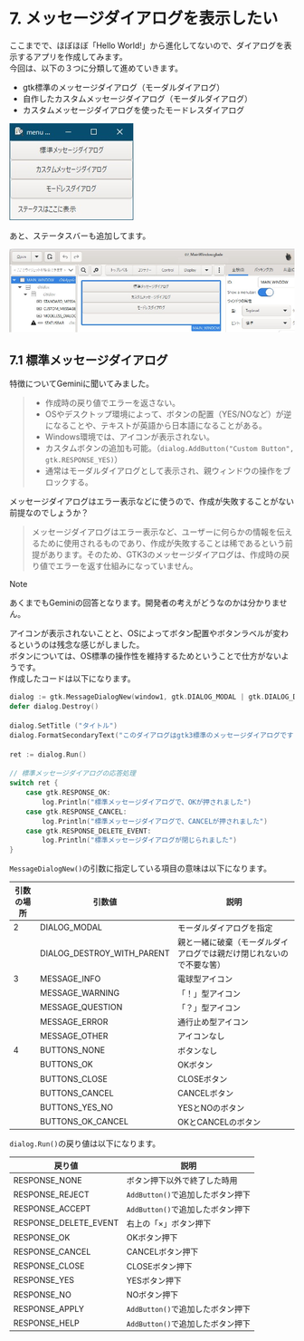 # 7. メッセージダイアログを表示したい
ここまでで、ほぼほぼ「Hello World!」から進化してないので、ダイアログを表示するアプリを作成してみます。  
今回は、以下の３つに分類して進めていきます。  
- gtk標準のメッセージダイアログ（モーダルダイアログ）
- 自作したカスタムメッセージダイアログ（モーダルダイアログ）
- カスタムメッセージダイアログを使ったモードレスダイアログ

![](./image/window.jpg)  

あと、ステータスバーも追加してます。  

![](./image/glade_window.jpg)  

## 7.1 標準メッセージダイアログ
特徴についてGeminiに聞いてみました。  

> - 作成時の戻り値でエラーを返さない。  
> - OSやデスクトップ環境によって、ボタンの配置（YES/NOなど）が逆になることや、テキストが英語から日本語になることがある。  
> - Windows環境では、アイコンが表示されない。  
> - カスタムボタンの追加も可能。（`dialog.AddButton("Custom Button", gtk.RESPONSE_YES)`）  
> - 通常はモーダルダイアログとして表示され、親ウィンドウの操作をブロックする。

メッセージダイアログはエラー表示などに使うので、作成が失敗することがない前提なのでしょうか？  

> メッセージダイアログはエラー表示など、ユーザーに何らかの情報を伝えるために使用されるものであり、作成が失敗することは稀であるという前提があります。そのため、GTK3のメッセージダイアログは、作成時の戻り値でエラーを返す仕組みになっていません。

> [!NOTE]
> あくまでもGeminiの回答となります。開発者の考えがどうなのかは分かりません。

アイコンが表示されないことと、OSによってボタン配置やボタンラベルが変わるというのは残念な感じがしました。  
ボタンについては、OS標準の操作性を維持するためということで仕方がないようです。  
作成したコードは以下になります。  

```go
dialog := gtk.MessageDialogNew(window1, gtk.DIALOG_MODAL | gtk.DIALOG_DESTROY_WITH_PARENT, gtk.MESSAGE_INFO, gtk.BUTTONS_OK_CANCEL, "標準メッセージダイアログ")
defer dialog.Destroy()

dialog.SetTitle ("タイトル")
dialog.FormatSecondaryText("このダイアログはgtk3標準のメッセージダイアログです")

ret := dialog.Run()

// 標準メッセージダイアログの応答処理
switch ret {
	case gtk.RESPONSE_OK:
		log.Println("標準メッセージダイアログで、OKが押されました")
	case gtk.RESPONSE_CANCEL:
		log.Println("標準メッセージダイアログで、CANCELが押されました")
	case gtk.RESPONSE_DELETE_EVENT:
		log.Println("標準メッセージダイアログが閉じられました")
}
```

`MessageDialogNew()`の引数に指定している項目の意味は以下になります。  

| 引数の場所 | 引数値 | 説明 |
| --- | --- | --- |
| 2 | DIALOG_MODAL | モーダルダイアログを指定 |
|  | DIALOG_DESTROY_WITH_PARENT | 親と一緒に破棄（モーダルダイアログでは親だけ閉じれないので不要な筈） |
| 3 | MESSAGE_INFO | 電球型アイコン |
|  | MESSAGE_WARNING | 「！」型アイコン |
|  | MESSAGE_QUESTION | 「？」型アイコン |
|  | MESSAGE_ERROR | 通行止め型アイコン |
|  | MESSAGE_OTHER | アイコンなし |
| 4 | BUTTONS_NONE | ボタンなし |
|  | BUTTONS_OK | OKボタン |
|  | BUTTONS_CLOSE | CLOSEボタン |
|  | BUTTONS_CANCEL | CANCELボタン |
|  | BUTTONS_YES_NO | YESとNOのボタン |
|  | BUTTONS_OK_CANCEL | OKとCANCELのボタン |

`dialog.Run()`の戻り値は以下になります。  

| 戻り値 | 説明 |
| --- | --- |
| RESPONSE_NONE | ボタン押下以外で終了した時用 |
| RESPONSE_REJECT | `AddButton()`で追加したボタン押下 |
| RESPONSE_ACCEPT | `AddButton()`で追加したボタン押下 |
| RESPONSE_DELETE_EVENT | 右上の「×」ボタン押下 |
| RESPONSE_OK | OKボタン押下 |
| RESPONSE_CANCEL | CANCELボタン押下 |
| RESPONSE_CLOSE | CLOSEボタン押下 |
| RESPONSE_YES | YESボタン押下 |
| RESPONSE_NO | NOボタン押下 |
| RESPONSE_APPLY | `AddButton()`で追加したボタン押下 |
| RESPONSE_HELP | `AddButton()`で追加したボタン押下 |

